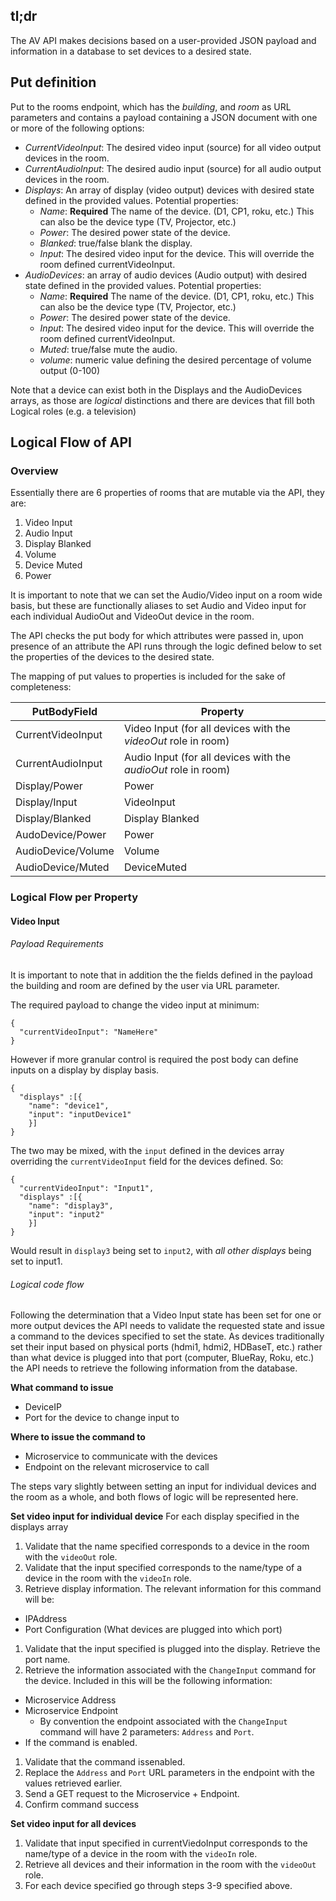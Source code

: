 ## **tl;dr** ##
The AV API makes decisions based on a user-provided JSON payload and information in a database to set devices to a desired state.

## Put definition ##

Put to the rooms endpoint, which has the *building*, and *room* as URL parameters
and contains a payload containing a JSON document with one or more of the following
options:
  * *CurrentVideoInput*: The desired video input (source) for all video output devices
  in the room.
  * *CurrentAudioInput*: The desired  audio input (source) for all audio output devices
  in the room.
  * *Displays*: An array of display (video output) devices with desired state defined in the provided values. Potential properties:
    * *Name*: **Required** The name of the device. (D1, CP1, roku, etc.) This can
    also be the device type (TV, Projector, etc.)
    * *Power*: The desired power state of the device.
    * *Blanked*: true/false blank the display.
    * *Input*: The desired video input for the device. This will override the room
    defined currentVideoInput.
  * *AudioDevices*: an array of audio devices (Audio output) with desired state defined in the provided values. Potential properties:
    * *Name*: **Required** The name of the device. (D1, CP1, roku, etc.) This can
    also be the device type (TV, Projector, etc.)
    * *Power*: The desired power state of the device.
    * *Input*: The desired video input for the device. This will override the room
    defined currentVideoInput.
    * *Muted*: true/false mute the audio.
    * *volume*: numeric value defining the desired percentage of volume output (0-100)


  Note that a device can exist both in the Displays and the AudioDevices arrays,
  as those are *logical* distinctions and there are devices that fill both Logical
  roles (e.g. a television)

## Logical Flow of API ##

### Overview ###
 Essentially there are 6 properties of rooms that are mutable via the API, they are:

1. Video Input
1. Audio Input
1. Display Blanked
1. Volume
1. Device Muted
1. Power

It is important to note that we can set the Audio/Video input on a room wide basis, but these are functionally aliases to set Audio and Video input for each
individual AudioOut and VideoOut device in the room.

The API checks the put body for which attributes were passed in, upon presence of an attribute the API runs through the logic defined below to set the properties of the devices to the desired state.

The mapping of put values to properties is included for the sake of completeness:

|PutBodyField|Property|
|---|---|
|CurrentVideoInput  |  Video Input (for all devices with the *videoOut* role in room)|
|CurrentAudioInput  |  Audio Input (for all devices with the *audioOut* role in room)|
|Display/Power      |  Power|
|Display/Input      |  VideoInput|
|Display/Blanked    |  Display Blanked|
|AudoDevice/Power   |  Power|
|AudioDevice/Volume |  Volume|
|AudioDevice/Muted  |  DeviceMuted |


### Logical Flow per Property ###

#### Video Input ####

###### Payload Requirements ######
It is important to note that in addition the the fields defined in the payload the building and room are defined by the user via URL parameter.

The required payload to change the video input at minimum:

```
{
  "currentVideoInput": "NameHere"
}
```

However if more granular control is required the post body can define inputs
on a display by display basis.

```
{
  "displays" :[{
    "name": "device1",
    "input": "inputDevice1"
    }]
}
```

The two may be mixed, with the `input` defined in the devices array overriding the `currentVideoInput` field for the devices defined. So:

```
{
  "currentVideoInput": "Input1",
  "displays" :[{
    "name": "display3",
    "input": "input2"
    }]
}
```

Would result in `display3` being set to `input2`, with *all other displays* being set to input1.

###### Logical code flow ######

Following the determination that a Video Input state has been set for one or more output devices the API needs to validate the requested state and issue a command to the devices specified to set the state. As devices traditionally set their input based on physical ports (hdmi1, hdmi2, HDBaseT, etc.) rather than what device is plugged into that port (computer, BlueRay, Roku, etc.) the API needs to retrieve the following information from the database.

**What command to issue**
* DeviceIP
* Port for the device to change input to

**Where to issue the command to**
* Microservice to communicate with the devices
* Endpoint on the relevant microservice to call

The steps vary slightly between setting an input for individual devices and the room as a whole, and both flows of logic will be represented here.

**Set video input for individual device**
For each display specified in the displays array
1. Validate that the name specified corresponds to a device in the room with the `videoOut` role.
1. Validate that the input specified corresponds to the name/type of a device in the room with the `videoIn` role.
1. Retrieve display information. The relevant information for this command will be:
  * IPAddress
  * Port Configuration (What devices are plugged into which port)
1. Validate that the input specified is plugged into the display. Retrieve the port name.  
1. Retrieve the information associated with the `ChangeInput` command for the device. Included in this will be the following information:
  * Microservice Address
  * Microservice Endpoint
    * By convention the endpoint associated with the `ChangeInput` command will have 2 parameters: `Address` and `Port`.
  * If the command is enabled.
1. Validate that the command issenabled.  
1. Replace the `Address` and `Port` URL parameters in the endpoint with the values retrieved earlier.
1. Send a GET request to the Microservice + Endpoint.
1. Confirm command success

**Set video input for all devices**
1. Validate that input specified in currentViedoInput corresponds to the name/type of a device in the room with the `videoIn` role.
1. Retrieve all devices and their information in the room with the `videoOut` role.
1. For each device specified go through steps 3-9 specified above.
